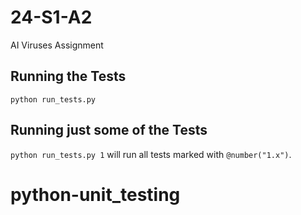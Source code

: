# 24-S1-A2
AI Viruses Assignment

## Running the Tests

`python run_tests.py`

## Running just some of the Tests

`python run_tests.py 1` will run all tests marked with `@number("1.x")`.
# python-unit_testing
